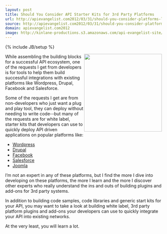 ```yaml
---
layout: post
title: Should You Consider API Starter Kits for 3rd Party Platforms
url: http://apievangelist.com2012/03/31/should-you-consider-platforms-like-wordpress-drupal-and-salesforce-for-your-api/
source: http://apievangelist.com2012/03/31/should-you-consider-platforms-like-wordpress-drupal-and-salesforce-for-your-api/
domain: apievangelist.com2012
image: http://kinlane-productions.s3.amazonaws.com/api-evangelist-site/blog/wordpress-logo.jpg
---
```

{% include JB/setup %}<p>
     <img src="http://kinlane-productions.s3.amazonaws.com/wordpress.jpg"  width="250" align="right" />
</p>
<p>
     While assembling the building blocks for a successful API ecosystem, one of the requests I get from developers is for tools to help them build successful integrations with existing platforms like Wordpress, Drupal, Facebook and Salesforce.
</p>
<p>
     Some of the requests I get are from non-developers who just want a plug and play tool, they can deploy without needing to write code--but many of the requests are for white label, starter kits that developers can use to quickly deploy API driven applications on popular platforms like:
</p>
<ul>
     <li>
          <a title="Wordpress" href="http://wordpress.org/">Wordpress</a>
     </li>
     <li>
          <a title="Drupal" href="http://drupal.org/">Drupal</a>
     </li>
     <li>
          <a title="Facebook" href="http://developers.facebook.com/">Facebook</a>
     </li>
     <li>
          <a title="Salesforce" href="http://developer.force.com/">Salesforce</a>
     </li>
     <li>
          <a title="Joomla" href="http://www.joomla.org/">Joomla</a>
     </li>
</ul>
<p>
     I’m not an expert in any of these platforms, but I find the more I dive into developing on these platforms, the more I learn and the more I discover other experts who really understand the ins and outs of building plugins and add-ons for 3rd party systems.  
</p>
<p>
     In addition to building code samples, code libraries and generic start kits for your API, you may want to take a look at building white label, 3rd party platform plugins and add-ons your developers can use to quickly integrate your API into existing networks.  
</p>
<p>
     At the very least, you will learn a lot.
</p>
